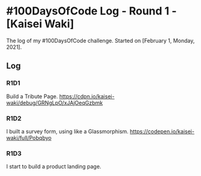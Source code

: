 # #100DaysOfCode Log - Round 1 - [Kaisei Waki]

The log of my #100DaysOfCode challenge. Started on [February 1, Monday, 2021].

## Log

### R1D1 
Build a Tribute Page.
https://cdpn.io/kaisei-waki/debug/GRNgLpO/xJAjOeqGzbmk

### R1D2
I built a survey form, using like a Glassmorphism.
https://codepen.io/kaisei-waki/full/Pobqbyo

### R1D3
I start to build a product landing page.
